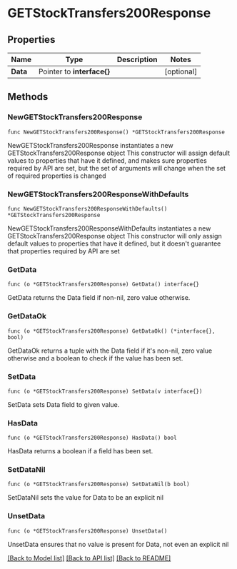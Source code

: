 # GETStockTransfers200Response

## Properties

Name | Type | Description | Notes
------------ | ------------- | ------------- | -------------
**Data** | Pointer to **interface{}** |  | [optional] 

## Methods

### NewGETStockTransfers200Response

`func NewGETStockTransfers200Response() *GETStockTransfers200Response`

NewGETStockTransfers200Response instantiates a new GETStockTransfers200Response object
This constructor will assign default values to properties that have it defined,
and makes sure properties required by API are set, but the set of arguments
will change when the set of required properties is changed

### NewGETStockTransfers200ResponseWithDefaults

`func NewGETStockTransfers200ResponseWithDefaults() *GETStockTransfers200Response`

NewGETStockTransfers200ResponseWithDefaults instantiates a new GETStockTransfers200Response object
This constructor will only assign default values to properties that have it defined,
but it doesn't guarantee that properties required by API are set

### GetData

`func (o *GETStockTransfers200Response) GetData() interface{}`

GetData returns the Data field if non-nil, zero value otherwise.

### GetDataOk

`func (o *GETStockTransfers200Response) GetDataOk() (*interface{}, bool)`

GetDataOk returns a tuple with the Data field if it's non-nil, zero value otherwise
and a boolean to check if the value has been set.

### SetData

`func (o *GETStockTransfers200Response) SetData(v interface{})`

SetData sets Data field to given value.

### HasData

`func (o *GETStockTransfers200Response) HasData() bool`

HasData returns a boolean if a field has been set.

### SetDataNil

`func (o *GETStockTransfers200Response) SetDataNil(b bool)`

 SetDataNil sets the value for Data to be an explicit nil

### UnsetData
`func (o *GETStockTransfers200Response) UnsetData()`

UnsetData ensures that no value is present for Data, not even an explicit nil

[[Back to Model list]](../README.md#documentation-for-models) [[Back to API list]](../README.md#documentation-for-api-endpoints) [[Back to README]](../README.md)


